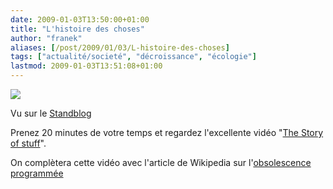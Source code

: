 ```yaml
---
date: 2009-01-03T13:50:00+01:00
title: "L'histoire des choses"
author: "franek"
aliases: [/post/2009/01/03/L-histoire-des-choses]
tags: ["actualité/societé", "décroissance", "écologie"]
lastmod: 2009-01-03T13:51:08+01:00
---
```

![](http://www.storyofstuff.com/banners/217x188_SoS_Banner001.jpg)

Vu sur le [Standblog](http://standblog.org/blog/post/2008/12/31/L-histoire-des-choses)

Prenez 20 minutes de votre temps et regardez l'excellente vidéo "[The Story of stuff](http://www.storyofstuff.com/international/)".

On complètera cette vidéo avec l'article de Wikipedia sur l'[obsolescence programmée](http://fr.wikipedia.org/wiki/Obsolescence_programm%C3%A9e)
